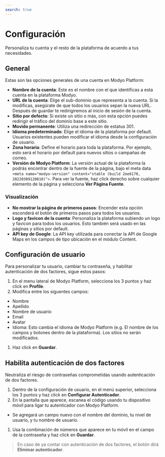 ```yaml
---
search: true
---
```


# Configuración

Personaliza tu cuenta y el resto de la plataforma de acuerdo a tus necesidades.

## General

Estas son las opciones generales de una cuenta en Modyo Platform:

* **Nombre de la cuenta**: Este es el nombre con el que identificas a esta cuenta en la plataforma Modyo.
* **URL de la cuenta**: Elige el sub-dominio que representa a la cuenta. Si la modificas, asegúrate de que todos los usuarios sepan la nueva URL. Después de guardar te redirigiremos al inicio de sesión de la cuenta.
* **Sitio por defecto**: Si existe un sitio o más, con esta opción puedes redirigir el tráfico del dominio base a este sitio.
* **Movido permanente**: Utiliza una redirección de estatus 301.
* **Idioma predeterminado**: Elige el idioma de la plataforma por default. Usuarios existentes pueden modificar el idioma desde la configuración de usuario.
* **Zona horaria**: Define el horario para toda la plataforma. Por ejemplo, esto será el horario por default para nuevos sitios o campañas de correo.
* **Versión de Modyo Platform**: La versión actual de la plataforma la podrás encontrar dentro de la fuente de la página, bajo el meta data `<meta name="modyo-version" content="stable (build 2ee6170, 20220309120810)">`. Para ver la fuente, haz click derecho sobre cualquier elemento de la página y selecciona **Ver Página Fuente**. 

### Visualización

* **No mostrar la página de primeros pasos**: Encender esta opción esconderá el botón de primeros pasos para todos los usuarios.
* **Logo y favicon de la cuenta**: Personaliza la plataforma subiendo un logo y favicon para todos los usuarios. Esto también será usado en las páginas y sitios por default.
* **API key de Google**: La API key utilizada para conectar la API de Google Maps en los campos de tipo ubicación en el módulo Content.

## Configuración de usuario

Para personalizar tu usuario, cambiar tu contraseña, y habilitar autenticación de dos factores, sigue estos pasos: 

1. En el menu lateral de Modyo Platform, selecciona los 3 puntos y haz click en **Profile**.
1. Modifica entre los siguentes campos:
  - Nombre
  - Apellido
  - Nombre de usuario
  - Email
  - Avatar
  - Idioma: Esto cambia el idioma de Modyo Platform (e.g. El nombre de los campos y botones dentro de la plataforma). Los sitios no serán modificados.
1. Haz click en **Guardar**.

## Habilita autenticación de dos factores

Neutraliza el riesgo de contraseñas comprometidas usando autenticación de dos factores.

1. Dentro de la configuración de usuario, en el menú superior, selecciona los 3 puntos y haz click en **Configurar Autenticador**.
1. En la pantalla que aparece, escanea el código usando tu dispositivo móvil para ligar tu autenticador con Modyo Platform.
- Se agregará un campo nuevo con el nombre del dominio, tu nivel de usuario, y tu nombre de usuario. 
1. Usa la combinación de números que aparece en tu móvil en el campo de la contraseña y haz click en **Guardar**.

> En caso de ya contar con autenticación de dos factores, el botón dirá **Eliminar autenticador**.

